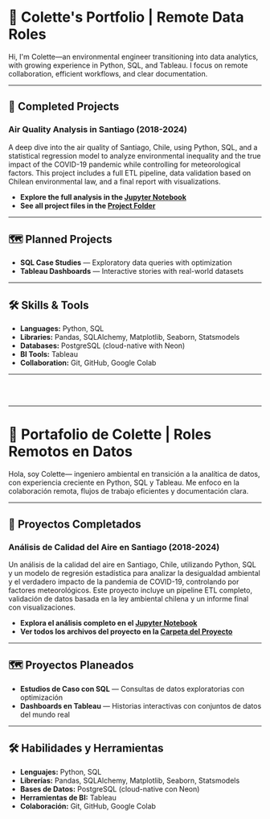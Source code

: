 # 💼 Colette's Portfolio | Remote Data Roles

Hi, I'm Colette—an environmental engineer transitioning into data analytics, with growing experience in Python, SQL, and Tableau. I focus on remote collaboration, efficient workflows, and clear documentation.

---

## 📂 Completed Projects

### Air Quality Analysis in Santiago (2018-2024)

A deep dive into the air quality of Santiago, Chile, using Python, SQL, and a statistical regression model to analyze environmental inequality and the true impact of the COVID-19 pandemic while controlling for meteorological factors. This project includes a full ETL pipeline, data validation based on Chilean environmental law, and a final report with visualizations.

* **Explore the full analysis in the [Jupyter Notebook](calaire_rm/notebooks)**
* **See all project files in the [Project Folder](calaire_rm)**

---

## 🗺️ Planned Projects

* **SQL Case Studies** — Exploratory data queries with optimization
* **Tableau Dashboards** — Interactive stories with real-world datasets

---

## 🛠️ Skills & Tools

* **Languages:** Python, SQL
* **Libraries:** Pandas, SQLAlchemy, Matplotlib, Seaborn, Statsmodels
* **Databases:** PostgreSQL (cloud-native with Neon)
* **BI Tools:** Tableau
* **Collaboration:** Git, GitHub, Google Colab

---

<br>
<br>

---

# 💼 Portafolio de Colette | Roles Remotos en Datos

Hola, soy Colette— ingeniero ambiental en transición a la analítica de datos, con experiencia creciente en Python, SQL y Tableau. Me enfoco en la colaboración remota, flujos de trabajo eficientes y documentación clara.

---

## 📂 Proyectos Completados

### Análisis de Calidad del Aire en Santiago (2018-2024)

Un análisis de la calidad del aire en Santiago, Chile, utilizando Python, SQL y un modelo de regresión estadística para analizar la desigualdad ambiental y el verdadero impacto de la pandemia de COVID-19, controlando por factores meteorológicos. Este proyecto incluye un pipeline ETL completo, validación de datos basada en la ley ambiental chilena y un informe final con visualizaciones.

* **Explora el análisis completo en el [Jupyter Notebook](calaire_rm/notebooks)**
* **Ver todos los archivos del proyecto en la [Carpeta del Proyecto](calaire_rm/)**

---

## 🗺️ Proyectos Planeados

* **Estudios de Caso con SQL** — Consultas de datos exploratorias con optimización
* **Dashboards en Tableau** — Historias interactivas con conjuntos de datos del mundo real

---

## 🛠️ Habilidades y Herramientas

* **Lenguajes:** Python, SQL
* **Librerías:** Pandas, SQLAlchemy, Matplotlib, Seaborn, Statsmodels
* **Bases de Datos:** PostgreSQL (cloud-native con Neon)
* **Herramientas de BI:** Tableau
* **Colaboración:** Git, GitHub, Google Colab
